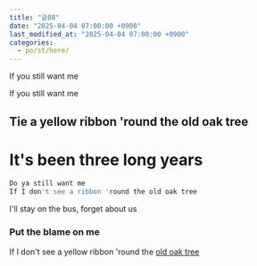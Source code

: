 ```yaml
---
title: "글08"
date: "2025-04-04 07:00:00 +0900"
last_modified_at: "2025-04-04 07:00:00 +0900"
categories: 
  - po/st/here/
---
```


If you still want me

If you still want me<br/>

## Tie a yellow ribbon 'round the old oak tree
# It's been three long years

```javascript
Do ya still want me
If I don't see a ribbon 'round the old oak tree
```

I'll stay on the bus, forget about us

### Put the blame on me


If I don't see a yellow ribbon 'round the [old oak tree](https://movingwoo.github.io) 